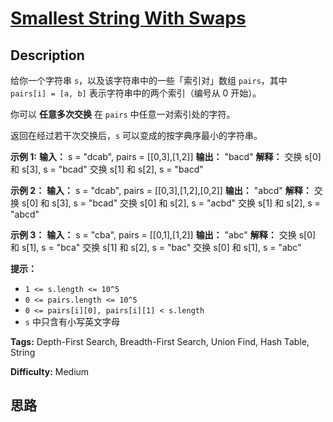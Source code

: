 # [Smallest String With Swaps][title]

## Description

给你一个字符串 `s`，以及该字符串中的一些「索引对」数组 `pairs`，其中 `pairs[i] = [a, b]` 表示字符串中的两个索引（编号从 0
开始）。

你可以 **任意多次交换** 在 `pairs` 中任意一对索引处的字符。

返回在经过若干次交换后，`s` 可以变成的按字典序最小的字符串。



**示例 1:**
            **输入：** s = "dcab", pairs = [[0,3],[1,2]]    **输出：** "bacd"    **解释：**     交换 s[0] 和 s[3], s = "bcad"    交换 s[1] 和 s[2], s = "bacd"    

**示例 2：**
            **输入：** s = "dcab", pairs = [[0,3],[1,2],[0,2]]    **输出：** "abcd"    **解释：**    交换 s[0] 和 s[3], s = "bcad"    交换 s[0] 和 s[2], s = "acbd"    交换 s[1] 和 s[2], s = "abcd"

**示例 3：**
            **输入：** s = "cba", pairs = [[0,1],[1,2]]    **输出：** "abc"    **解释：**    交换 s[0] 和 s[1], s = "bca"    交换 s[1] 和 s[2], s = "bac"    交换 s[0] 和 s[1], s = "abc"    



**提示：**

  * `1 <= s.length <= 10^5`
  * `0 <= pairs.length <= 10^5`
  * `0 <= pairs[i][0], pairs[i][1] < s.length`
  * `s` 中只含有小写英文字母


**Tags:** Depth-First Search, Breadth-First Search, Union Find, Hash Table, String

**Difficulty:** Medium

## 思路

[title]: https://leetcode-cn.com/problems/smallest-string-with-swaps
